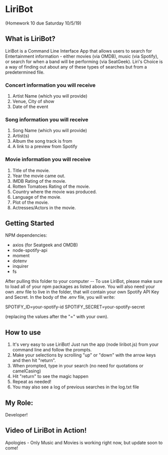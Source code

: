 # LiriBot

(Homework 10 due Saturday 10/5/19)

## What is LiriBot?

LiriBot is a Command Line Interface App that allows users to search for Entertainment information - either movies (via OMDB), music (via Spotify), or search for when a band will be performing (via SeatGeek). Liri's Choice is a way of finding out about any of these types of searches but from a predetermined file.

### Concert information you will receive

1. Artist Name (which you will provide)
2. Venue, City of show
3. Date of the event

### Song information you will receive

1. Song Name (which you will provide)
2. Artist(s)
3. Album the song track is from
4. A link to a preview from Spotify

### Movie information you will receive

1. Title of the movie.
2. Year the movie came out.
3. IMDB Rating of the movie.
4. Rotten Tomatoes Rating of the movie.
5. Country where the movie was produced.
6. Language of the movie.
7. Plot of the movie.
8. Actresses/Actors in the movie.

## Getting Started

NPM dependencies:

- axios (for Seatgeek and OMDB)
- node-spotify-api
- moment
- dotenv
- inquirer
- fs

After pulling this folder to your computer -- To use LiriBot, please make sure to load all of your npm packages as listed above. You will also need your own .env file to live in the folder, that will contain your own Spotify API Key and Secret. In the body of the .env file, you will write:

SPOTIFY_ID=your-spotify-id
SPOTIFY_SECRET=your-spotify-secret

(replacing the values after the "=" with your own).

## How to use

1. It's very easy to use LiriBot! Just run the app (node liribot.js) from your command line and follow the prompts.
2. Make your selections by scrolling "up" or "down" with the arrow keys and then hit "return".
3. When prompted, type in your search (no need for quotations or camelCasing)
4. Hit "return" to see the magic happen
5. Repeat as needed!
6. You may also see a log of previous searches in the log.txt file

## My Role:

Developer!

## Video of LiriBot in Action!

Apologies - Only Music and Movies is working right now, but update soon to come!

<!-- LINK TO VIDEO -->
